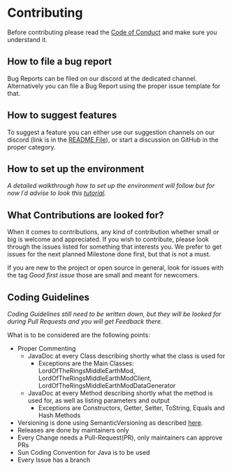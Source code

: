 # Contributing
Before contributing please read the [Code of Conduct](CODE_OF_CONDUCT.md) and make sure you understand it.

## How to file a bug report
Bug Reports can be filed on our discord at the dedicated channel.
Alternatively you can file a Bug Report using the proper issue template for that.

## How to suggest features
To suggest a feature you can either use our suggestion channels on our discord (link is in the [README File](README.md)),
or start a discussion on GitHub in the proper category.

## How to set up the environment
*A detailed walkthrough how to set up the environment will follow but for now I´d advise to look this [tutorial](https://youtu.be/0Pr_iHlVKsI?si=qNeruHugsvn6y2bc).*

## What Contributions are looked for?
When it comes to contributions, any kind of contribution whether small or big is welcome and appreciated.
If you wish to contribute, please look through the issues listed for something that interests you.
We prefer to get issues for the next planned Milestone done first, but that is not a must.

If you are new to the project or open source in general, 
look for issues with the tag *Good first issue* those are small and meant for newcomers.

## Coding Guidelines
*Coding Guidelines still need to be written down, but they will be looked for during Pull Requests and you will get Feedback there.*

What is to be considered are the following points:
- Proper Commenting
  - JavaDoc at every Class describing shortly what the class is used for
    - Exceptions are the Main Classes: LordOfTheRingsMiddleEarthMod, LordOfTheRingsMiddleEarthModClient, LordOfTheRingsMiddleEarthModDataGenerator
  - JavaDoc at every Method describing shortly what the method is used for, as well as listing parameters and output 
    - Exceptions are Constructors, Getter, Setter, ToString, Equals and Hash Methods
- Versioning is done using SemanticVersioning as described [here](https://semver.org/).
- Releases are done by maintainers only
- Every Change needs a Pull-Request(PR), only maintainers can approve PRs
- Sun Coding Convention for Java is to be used
- Every Issue has a branch